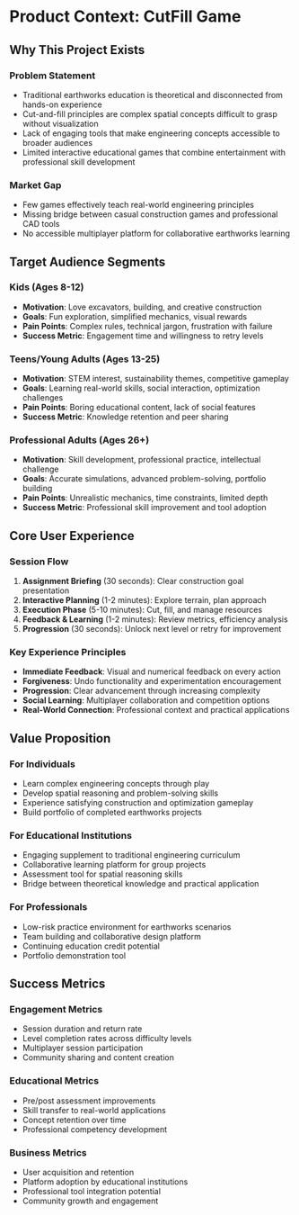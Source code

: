 # Product Context: CutFill Game

## Why This Project Exists

### Problem Statement
- Traditional earthworks education is theoretical and disconnected from hands-on experience
- Cut-and-fill principles are complex spatial concepts difficult to grasp without visualization
- Lack of engaging tools that make engineering concepts accessible to broader audiences
- Limited interactive educational games that combine entertainment with professional skill development

### Market Gap
- Few games effectively teach real-world engineering principles
- Missing bridge between casual construction games and professional CAD tools
- No accessible multiplayer platform for collaborative earthworks learning

## Target Audience Segments

### Kids (Ages 8-12)
- **Motivation**: Love excavators, building, and creative construction
- **Goals**: Fun exploration, simplified mechanics, visual rewards
- **Pain Points**: Complex rules, technical jargon, frustration with failure
- **Success Metric**: Engagement time and willingness to retry levels

### Teens/Young Adults (Ages 13-25)
- **Motivation**: STEM interest, sustainability themes, competitive gameplay
- **Goals**: Learning real-world skills, social interaction, optimization challenges
- **Pain Points**: Boring educational content, lack of social features
- **Success Metric**: Knowledge retention and peer sharing

### Professional Adults (Ages 26+)
- **Motivation**: Skill development, professional practice, intellectual challenge
- **Goals**: Accurate simulations, advanced problem-solving, portfolio building
- **Pain Points**: Unrealistic mechanics, time constraints, limited depth
- **Success Metric**: Professional skill improvement and tool adoption

## Core User Experience

### Session Flow
1. **Assignment Briefing** (30 seconds): Clear construction goal presentation
2. **Interactive Planning** (1-2 minutes): Explore terrain, plan approach
3. **Execution Phase** (5-10 minutes): Cut, fill, and manage resources
4. **Feedback & Learning** (1-2 minutes): Review metrics, efficiency analysis
5. **Progression** (30 seconds): Unlock next level or retry for improvement

### Key Experience Principles
- **Immediate Feedback**: Visual and numerical feedback on every action
- **Forgiveness**: Undo functionality and experimentation encouragement
- **Progression**: Clear advancement through increasing complexity
- **Social Learning**: Multiplayer collaboration and competition options
- **Real-World Connection**: Professional context and practical applications

## Value Proposition

### For Individuals
- Learn complex engineering concepts through play
- Develop spatial reasoning and problem-solving skills
- Experience satisfying construction and optimization gameplay
- Build portfolio of completed earthworks projects

### For Educational Institutions
- Engaging supplement to traditional engineering curriculum
- Collaborative learning platform for group projects
- Assessment tool for spatial reasoning skills
- Bridge between theoretical knowledge and practical application

### For Professionals
- Low-risk practice environment for earthworks scenarios
- Team building and collaborative design platform
- Continuing education credit potential
- Portfolio demonstration tool

## Success Metrics

### Engagement Metrics
- Session duration and return rate
- Level completion rates across difficulty levels
- Multiplayer session participation
- Community sharing and content creation

### Educational Metrics
- Pre/post assessment improvements
- Skill transfer to real-world applications
- Concept retention over time
- Professional competency development

### Business Metrics
- User acquisition and retention
- Platform adoption by educational institutions
- Professional tool integration potential
- Community growth and engagement 